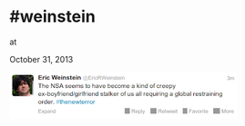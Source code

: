 # #weinstein











at

October 31, 2013















![](Screenshotfrom2013-10-30200521.png)
